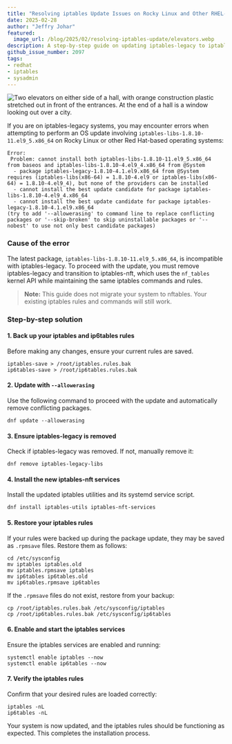 ```yaml
---
title: "Resolving iptables Update Issues on Rocky Linux and Other RHEL-Based Systems"
date: 2025-02-28
author: "Jeffry Johar"
featured:
  image_url: /blog/2025/02/resolving-iptables-update/elevators.webp
description: A step-by-step guide on updating iptables-legacy to iptables-nft
github_issue_number: 2097
tags:
- redhat
- iptables
- sysadmin
---
```


![Two elevators on either side of a hall, with orange construction plastic stretched out in front of the entrances. At the end of a hall is a window looking out over a city.](/blog/2025/02/resolving-iptables-update/elevators.webp)

<!-- Photo by Jeffry Johar: https://www.pexels.com/photo/elevator-and-renovation-27595304/ -->

If you are on iptables-legacy systems, you may encounter errors when attempting to perform an OS update involving `iptables-libs-1.8.10-11.el9_5.x86_64` on Rocky Linux or other Red Hat-based operating systems:

```plain
Error:
 Problem: cannot install both iptables-libs-1.8.10-11.el9_5.x86_64 from baseos and iptables-libs-1.8.10-4.el9_4.x86_64 from @System
  - package iptables-legacy-1.8.10-4.1.el9.x86_64 from @System requires (iptables-libs(x86-64) = 1.8.10-4.el9 or iptables-libs(x86-64) = 1.8.10-4.el9_4), but none of the providers can be installed
  - cannot install the best update candidate for package iptables-libs-1.8.10-4.el9_4.x86_64
  - cannot install the best update candidate for package iptables-legacy-1.8.10-4.1.el9.x86_64
(try to add '--allowerasing' to command line to replace conflicting packages or '--skip-broken' to skip uninstallable packages or '--nobest' to use not only best candidate packages)
```

### Cause of the error

The latest package, `iptables-libs-1.8.10-11.el9_5.x86_64`, is incompatible with iptables-legacy. To proceed with the update, you must remove iptables-legacy and transition to iptables-nft, which uses the `nf_tables` kernel API while maintaining the same iptables commands and rules.

> **Note:** This guide does not migrate your system to nftables. Your existing iptables rules and commands will still work.

### Step-by-step solution

#### 1. Back up your iptables and ip6tables rules

Before making any changes, ensure your current rules are saved.

```plain
iptables-save > /root/iptables.rules.bak
ip6tables-save > /root/ip6tables.rules.bak
```

#### 2. Update with `--allowerasing`

Use the following command to proceed with the update and automatically remove conflicting packages.

```plain
dnf update --allowerasing
```

#### 3. Ensure iptables-legacy is removed

Check if iptables-legacy was removed. If not, manually remove it:

```plain
dnf remove iptables-legacy-libs
```

#### 4. Install the new iptables-nft services

Install the updated iptables utilities and its systemd service script.

```plain
dnf install iptables-utils iptables-nft-services
```

#### 5. Restore your iptables rules

If your rules were backed up during the package update, they may be saved as `.rpmsave` files. Restore them as follows:

```plain
cd /etc/sysconfig
mv iptables iptables.old
mv iptables.rpmsave iptables
mv ip6tables ip6tables.old
mv ip6tables.rpmsave ip6tables
```

If the `.rpmsave` files do not exist, restore from your backup:

```plain
cp /root/iptables.rules.bak /etc/sysconfig/iptables
cp /root/ip6tables.rules.bak /etc/sysconfig/ip6tables
```

#### 6. Enable and start the iptables services

Ensure the iptables services are enabled and running:

```plain
systemctl enable iptables --now
systemctl enable ip6tables --now
```

#### 7. Verify the iptables rules

Confirm that your desired rules are loaded correctly:

```plain
iptables -nL
ip6tables -nL
```

Your system is now updated, and the iptables rules should be functioning as expected. This completes the installation process.

